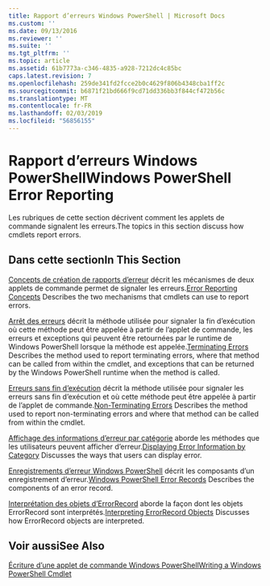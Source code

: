 ```yaml
---
title: Rapport d’erreurs Windows PowerShell | Microsoft Docs
ms.custom: ''
ms.date: 09/13/2016
ms.reviewer: ''
ms.suite: ''
ms.tgt_pltfrm: ''
ms.topic: article
ms.assetid: 61b7773a-c346-4835-a928-7212dc4c85bc
caps.latest.revision: 7
ms.openlocfilehash: 259de341fd2fcce2b0c4629f806b4348cba1ff2c
ms.sourcegitcommit: b6871f21bd666f9cd71dd336bb3f844cf472b56c
ms.translationtype: MT
ms.contentlocale: fr-FR
ms.lasthandoff: 02/03/2019
ms.locfileid: "56856155"
---
```

# <a name="windows-powershell-error-reporting"></a><span data-ttu-id="30212-102">Rapport d’erreurs Windows PowerShell</span><span class="sxs-lookup"><span data-stu-id="30212-102">Windows PowerShell Error Reporting</span></span>

<span data-ttu-id="30212-103">Les rubriques de cette section décrivent comment les applets de commande signalent les erreurs.</span><span class="sxs-lookup"><span data-stu-id="30212-103">The topics in this section discuss how cmdlets report errors.</span></span>

## <a name="in-this-section"></a><span data-ttu-id="30212-104">Dans cette section</span><span class="sxs-lookup"><span data-stu-id="30212-104">In This Section</span></span>

<span data-ttu-id="30212-105">[Concepts de création de rapports d’erreur](./error-reporting-concepts.md) décrit les mécanismes de deux applets de commande permet de signaler les erreurs.</span><span class="sxs-lookup"><span data-stu-id="30212-105">[Error Reporting Concepts](./error-reporting-concepts.md) Describes the two mechanisms that cmdlets can use to report errors.</span></span>

<span data-ttu-id="30212-106">[Arrêt des erreurs](./terminating-errors.md) décrit la méthode utilisée pour signaler la fin d’exécution où cette méthode peut être appelée à partir de l’applet de commande, les erreurs et exceptions qui peuvent être retournées par le runtime de Windows PowerShell lorsque la méthode est appelée.</span><span class="sxs-lookup"><span data-stu-id="30212-106">[Terminating Errors](./terminating-errors.md) Describes the method used to report terminating errors, where that method can be called from within the cmdlet, and exceptions that can be returned by the Windows PowerShell runtime when the method is called.</span></span>

<span data-ttu-id="30212-107">[Erreurs sans fin d’exécution](./non-terminating-errors.md) décrit la méthode utilisée pour signaler les erreurs sans fin d’exécution et où cette méthode peut être appelée à partir de l’applet de commande.</span><span class="sxs-lookup"><span data-stu-id="30212-107">[Non-Terminating Errors](./non-terminating-errors.md) Describes the method used to report non-terminating errors and where that method can be called from within the cmdlet.</span></span>

<span data-ttu-id="30212-108">[Affichage des informations d’erreur par catégorie](./displaying-error-information.md) aborde les méthodes que les utilisateurs peuvent afficher d’erreur.</span><span class="sxs-lookup"><span data-stu-id="30212-108">[Displaying Error Information by Category](./displaying-error-information.md) Discusses the ways that users can display error.</span></span>

<span data-ttu-id="30212-109">[Enregistrements d’erreur Windows PowerShell](./windows-powershell-error-records.md) décrit les composants d’un enregistrement d’erreur.</span><span class="sxs-lookup"><span data-stu-id="30212-109">[Windows PowerShell Error Records](./windows-powershell-error-records.md) Describes the components of an error record.</span></span>

<span data-ttu-id="30212-110">[Interprétation des objets d’ErrorRecord](./interpreting-errorrecord-objects.md) aborde la façon dont les objets ErrorRecord sont interprétés.</span><span class="sxs-lookup"><span data-stu-id="30212-110">[Interpreting ErrorRecord Objects](./interpreting-errorrecord-objects.md) Discusses how ErrorRecord objects are interpreted.</span></span>

## <a name="see-also"></a><span data-ttu-id="30212-111">Voir aussi</span><span class="sxs-lookup"><span data-stu-id="30212-111">See Also</span></span>

[<span data-ttu-id="30212-112">Écriture d’une applet de commande Windows PowerShell</span><span class="sxs-lookup"><span data-stu-id="30212-112">Writing a Windows PowerShell Cmdlet</span></span>](./writing-a-windows-powershell-cmdlet.md)
